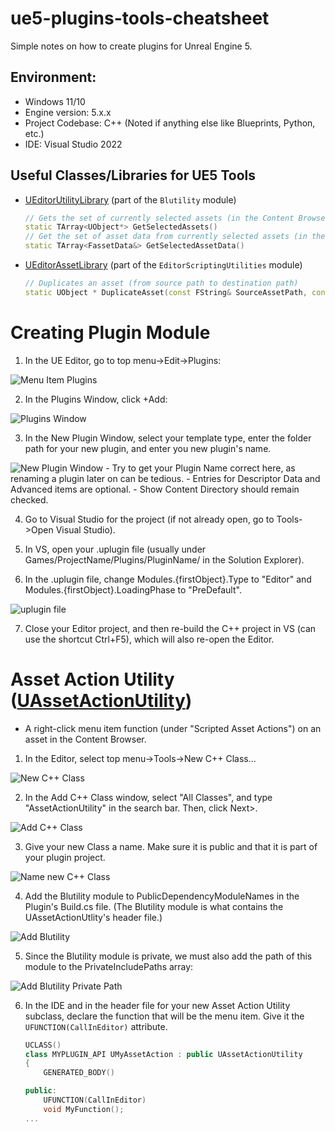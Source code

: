 # ue5-plugins-tools-cheatsheet
Simple notes on how to create plugins for Unreal Engine 5.

## Environment:
- Windows 11/10
- Engine version: 5.x.x
- Project Codebase: C++ (Noted if anything else like Blueprints, Python, etc.)
- IDE: Visual Studio 2022

## Useful Classes/Libraries for UE5 Tools
- [UEditorUtilityLibrary](https://docs.unrealengine.com/5.2/en-US/API/Editor/Blutility/UEditorUtilityLibrary/) (part of the ```Blutility``` module)

    ```c++
    // Gets the set of currently selected assets (in the Content Browser)
    static TArray<UObject*> GetSelectedAssets()
    // Get the set of asset data from currently selected assets (in the Content Browser)
    static TArray<FassetData&> GetSelectedAssetData()
    ```
- [UEditorAssetLibrary](https://docs.unrealengine.com/4.26/en-US/API/Plugins/EditorScriptingUtilities/UEditorAssetLibrary/) (part of the ```EditorScriptingUtilities``` module)

    ```c++
    // Duplicates an asset (from source path to destination path)
    static UObject * DuplicateAsset(const FString& SourceAssetPath, const FString& DestinationPath)
    ```

# Creating Plugin Module
1. In the UE Editor, go to top menu->Edit->Plugins:

![Menu Item Plugins](img/01_create_plugin.png "Plugins menu")

2. In the Plugins Window, click +Add:

![Plugins Window](img/02_create_plugin.png "Plugins window")

3. In the New Plugin Window, select your template type, enter the folder path for your new plugin, and enter you new plugin's name.

![New Plugin Window](img/03_create_plugin.png "New Plugin window")
    - Try to get your Plugin Name correct here, as renaming a plugin later on can be tedious.
    - Entries for Descriptor Data and Advanced items are optional.
    - Show Content Directory should remain checked.

4. Go to Visual Studio for the project (if not already open, go to Tools->Open Visual Studio).

5. In VS, open your .uplugin file (usually under Games/ProjectName/Plugins/PluginName/ in the Solution Explorer).

6. In the .uplugin file, change Modules.{firstObject}.Type to "Editor" and Modules.{firstObject}.LoadingPhase to "PreDefault".

![uplugin file](img/04_create_plugin.png "uplugin file")

7. Close your Editor project, and then re-build the C++ project in VS (can use the shortcut Ctrl+F5), which will also re-open the Editor.

# Asset Action Utility ([UAssetActionUtility](https://docs.unrealengine.com/5.2/en-US/API/Editor/Blutility/UAssetActionUtility/))
- A right-click menu item function (under "Scripted Asset Actions") on an asset in the Content Browser.
1. In the Editor, select top menu->Tools->New C++ Class...

![New C++ Class](img/05_asset_action_utility.png "New C++ Class")

2. In the Add C++ Class window, select "All Classes", and type "AssetActionUtility" in the search bar.  Then, click Next>.

![Add C++ Class](img/06_asset_action_utility.png "Add C++ Class")

3. Give your new Class a name.  Make sure it is public and that it is part of your plugin project.

![Name new C++ Class](img/06a_asset_action_utility.png "Name new C++ Class")

4. Add the Blutility module to PublicDependencyModuleNames in the Plugin's Build.cs file.  (The Blutility module is what contains the UAssetActionUtlity's header file.)

![Add Blutility](img/07_asset_action_utility.png "Add Blutility")

5. Since the Blutility module is private, we must also add the path of this module to the PrivateIncludePaths array:

![Add Blutility Private Path](img/08_asset_action_utility.png "Add Blutility Private Path")

6. In the IDE and in the header file for your new Asset Action Utility subclass, declare the function that will be the menu item.  Give it the ```UFUNCTION(CallInEditor)``` attribute.

    ```c++
    UCLASS()
    class MYPLUGIN_API UMyAssetAction : public UAssetActionUtility
    {
        GENERATED_BODY()

    public:
        UFUNCTION(CallInEditor)
        void MyFunction();
    ...
    ```
